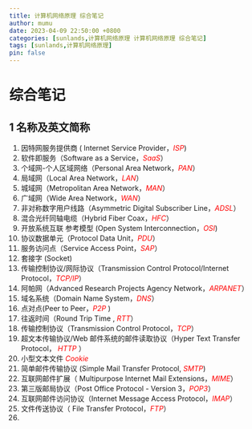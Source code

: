 ```yaml
---
title: 计算机网络原理 综合笔记
author: mumu
date: 2023-04-09 22:50:00 +0800
categories: [sunlands,计算机网络原理 计算机网络原理 综合笔记]
tags: [sunlands,计算机网络原理]
pin: false
---
```


# 综合笔记

## 1 名称及英文简称

1. 因特网服务提供商 ( lnternet Service Provider，<font color='red' style='background-color:' size=''>*ISP*</font>)
2. 软件即服务（Software as a Service，*<font color='red' style='background-color:' size=''>SaaS</font>*）
3. 个域网-个人区域网络（Personal Area Network，*<font color='red' style='background-color:' size=''>PAN</font>*）
4. 局域网（Local Area Network，*<font color='red' style='background-color:' size=''>LAN</font>*）
5. 城域网（Metropolitan Area Network，*<font color='red' style='background-color:' size=''>MAN</font>*）
6. 广域网（Wide Area Network，*<font color='red' style='background-color:' size=''>WAN</font>*）
7. 非对称数字用户线路（Asymmetric Digital Subscriber Line，*<font color='red' style='background-color:' size=''>ADSL</font>*）
8. 混合光纤同轴电缆（Hybrid Fiber Coax，*<font color='red' style='background-color:' size=''>HFC</font>*）
9. 开放系统互联 参考模型 (Open System Interconnection，*<font color='red' style='background-color:' size=''>OSI</font>*)
10. 协议数据单元（Protocol Data Unit，*<font color='red' style='background-color:' size=''>PDU</font>*）
11. 服务访问点（Service Access Point，*<font color='red' style='background-color:' size=''>SAP</font>*）
12. 套接字 (Socket)
13. 传输控制协议/网际协议（Transmission Control Protocol/Internet Protocol，*<font color='red' style='background-color:' size=''>TCP/IP</font>*）
14. 阿帕网（Advanced Research Projects Agency Network，*<font color='red' style='background-color:' size=''>ARPANET</font>*）
15. 域名系统（Domain Name System，*<font color='red' style='background-color:' size=''>DNS</font>*）  
16. 点对点(Peer to Peer，*<font color='red' style='background-color:' size=''>P2P</font>* )
17. 往返时间（Round Trip Time , *<font color='red' style='background-color:' size=''>RTT</font>*）
18. 传输控制协议（Transmission Control Protocol，*<font color='red' style='background-color:' size=''>TCP</font>*）
19. 超文本传输协议/Web 邮件系统的邮件读取协议（Hyper Text Transfer Protocol， *<font color='red' style='background-color:' size=''>HTTP</font>* ）
20. 小型文本文件 *<font color='red' style='background-color:' size=''>Cookie</font>* 
21. 简单邮件传输协议 (Simple Mail Transfer Protocol, *<font color='red' style='background-color:' size=''>SMTP</font>*)
22. 互联网邮件扩展（ Multipurpose Internet Mail Extensions，*<font color='red' style='background-color:' size=''>MIME</font>*）
23. 第三版邮局协议（Post Office Protocol - Version 3，*<font color='red' style='background-color:' size=''>POP3</font>*）
24. 互联网邮件访问协议（Internet Message Access Protocol，*<font color='red' style='background-color:' size=''>IMAP</font>*）
25. 文件传送协议（ File Transfer Protocol，*<font color='red' style='background-color:' size=''>FTP</font>*）
26. 
